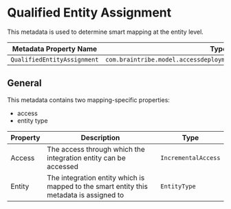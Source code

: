 # Qualified Entity Assignment

This metadata is used to determine smart mapping at the entity level.

Metadata Property Name  | Type Signature  
------- | -----------
`QualifiedEntityAssignment` | `com.braintribe.model.accessdeployment.smart.meta.QualifiedEntityAssignment`

## General

This metadata contains two mapping-specific properties:

* access
* entity type

Property | Description | Type
------| --------- | -------
Access | The access through which the integration entity can be accessed | `IncrementalAccess`
Entity | The integration entity which is mapped to the smart entity this metadata is assigned to | `EntityType`
